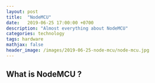 ```yaml
---
layout: post
title:  "NodeMCU"
date:   2019-06-25 17:00:00 +0700
description: "Almost everything about NodeMCU"
categories: technology
tags: hardware
mathjax: false
header_image: /images/2019-06-25-node-mcu/node-mcu.jpg
---
```


## What is NodeMCU ?
